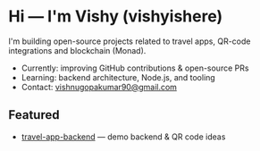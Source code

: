 ﻿# Hi — I'm Vishy (vishyishere) 

I'm building open-source projects related to travel apps, QR-code integrations and blockchain (Monad).  
-  Currently: improving GitHub contributions & open-source PRs  
-  Learning: backend architecture, Node.js, and tooling  
-  Contact: vishnugopakumar90@gmail.com

## Featured
-  [travel-app-backend](https://github.com/vishyishere/travel-app-backend) — demo backend & QR code ideas


